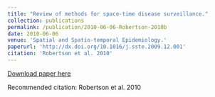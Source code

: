 ```yaml
---
title: "Review of methods for space-time disease surveillance."
collection: publications
permalink: /publication/2010-06-06-Robertson-2010b
date: 2010-06-06
venue: 'Spatial and Spatio-temporal Epidemiology.'
paperurl: 'http://dx.doi.org/10.1016/j.sste.2009.12.001'
citation: 'Robertson et al. 2010'
---
```


<a href='http://dx.doi.org/10.1016/j.sste.2009.12.001'>Download paper here</a>

Recommended citation: Robertson et al. 2010
